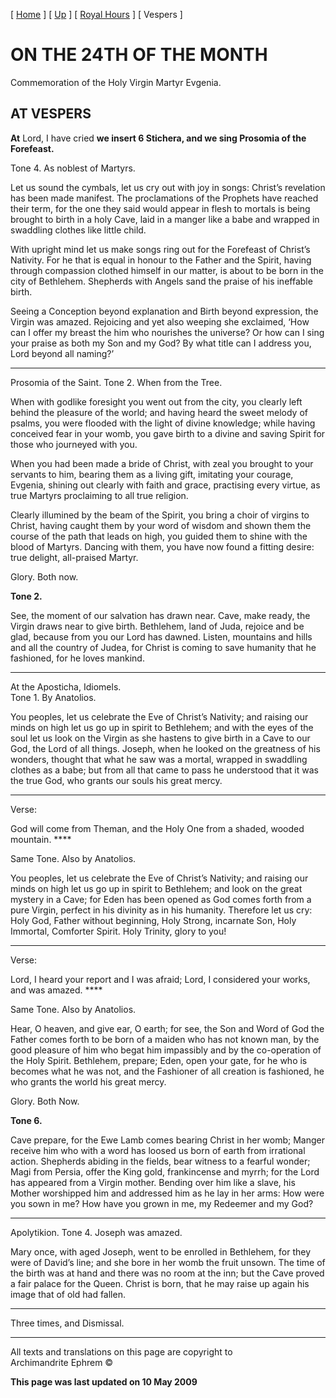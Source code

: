 \[ [Home](index.md) \] \[ [Up](24dec.md) \]
\[ [Royal Hours](24decRH.md) \] \[ Vespers \]

# ON THE 24TH OF THE MONTH

Commemoration of the Holy Virgin Martyr Evgenia.

## AT VESPERS

**At** Lord, I have cried **we insert 6 Stichera, and we sing Prosomia
of the Forefeast.**

Tone 4. As noblest of Martyrs.

Let us sound the cymbals, let us cry out with joy in songs: Christ’s
revelation has been made manifest. The proclamations of the Prophets
have reached their term, for the one they said would appear in flesh to
mortals is being brought to birth in a holy Cave, laid in a manger like
a babe and wrapped in swaddling clothes like little child.

With upright mind let us make songs ring out for the Forefeast of
Christ’s Nativity. For he that is equal in honour to the Father and
the Spirit, having through compassion clothed himself in our matter, is
about to be born in the city of Bethlehem. Shepherds with Angels sand
the praise of his ineffable birth.

Seeing a Conception beyond explanation and Birth beyond expression, the
Virgin was amazed. Rejoicing and yet also weeping she exclaimed, ‘How
can I offer my breast the him who nourishes the universe? Or how can I
sing your praise as both my Son and my God? By what title can I address
you, Lord beyond all naming?’

****

Prosomia of the Saint. Tone 2. When from the Tree.

When with godlike foresight you went out from the city, you clearly left
behind the pleasure of the world; and having heard the sweet melody of
psalms, you were flooded with the light of divine knowledge; while
having conceived fear in your womb, you gave birth to a divine and
saving Spirit for those who journeyed with you.

When you had been made a bride of Christ, with zeal you brought to your
servants to him, bearing them as a living gift, imitating your courage,
Evgenia, shining out clearly with faith and grace, practising every
virtue, as true Martyrs proclaiming to all true religion.

Clearly illumined by the beam of the Spirit, you bring a choir of
virgins to Christ, having caught them by your word of wisdom and shown
them the course of the path that leads on high, you guided them to shine
with the blood of Martyrs. Dancing with them, you have now found a
fitting desire: true delight, all-praised Martyr.

Glory. Both now.

**Tone 2.**

See, the moment of our salvation has drawn near. Cave, make ready, the
Virgin draws near to give birth. Bethlehem, land of Juda, rejoice and be
glad, because from you our Lord has dawned. Listen, mountains and hills
and all the country of Judea, for Christ is coming to save humanity that
he fashioned, for he loves mankind.

****

At the Aposticha, Idiomels.  
Tone 1. By Anatolios.

You peoples, let us celebrate the Eve of Christ’s Nativity; and raising
our minds on high let us go up in spirit to Bethlehem; and with the eyes
of the soul let us look on the Virgin as she hastens to give birth in a
Cave to our God, the Lord of all things. Joseph, when he looked on the
greatness of his wonders, thought that what he saw was a mortal, wrapped
in swaddling clothes as a babe; but from all that came to pass he
understood that it was the true God, who grants our souls his great
mercy.

****

Verse:

God will come from Theman, and the Holy One from a shaded, wooded
mountain. ****

Same Tone. Also by Anatolios.

You peoples, let us celebrate the Eve of Christ’s Nativity; and raising
our minds on high let us go up in spirit to Bethlehem; and look on the
great mystery in a Cave; for Eden has been opened as God comes forth
from a pure Virgin, perfect in his divinity as in his humanity.
Therefore let us cry: Holy God, Father without beginning, Holy Strong,
incarnate Son, Holy Immortal, Comforter Spirit. Holy Trinity, glory to
you\!

****

Verse:

Lord, I heard your report and I was afraid; Lord, I considered your
works, and was amazed. ****

Same Tone. Also by Anatolios.

Hear, O heaven, and give ear, O earth; for see, the Son and Word of God
the Father comes forth to be born of a maiden who has not known man, by
the good pleasure of him who begat him impassibly and by the
co-operation of the Holy Spirit. Bethlehem, prepare; Eden, open your
gate, for he who is becomes what he was not, and the Fashioner of all
creation is fashioned, he who grants the world his great mercy.

Glory. Both Now.

**Tone 6.**

Cave prepare, for the Ewe Lamb comes bearing Christ in her womb; Manger
receive him who with a word has loosed us born of earth from irrational
action. Shepherds abiding in the fields, bear witness to a fearful
wonder; Magi from Persia, offer the King gold, frankincense and myrrh;
for the Lord has appeared from a Virgin mother. Bending over him like a
slave, his Mother worshipped him and addressed him as he lay in her
arms: How were you sown in me? How have you grown in me, my Redeemer and
my God?

****

Apolytikion. Tone 4. Joseph was amazed.

Mary once, with aged Joseph, went to be enrolled in Bethlehem, for they
were of David’s line; and she bore in her womb the fruit unsown. The
time of the birth was at hand and there was no room at the inn; but the
Cave proved a fair palace for the Queen. Christ is born, that he may
raise up again his image that of old had fallen.

****

Three times, and Dismissal.

-----

All texts and translations on this page are copyright to  
Archimandrite Ephrem ©

**This page was last updated on 10 May 2009**

